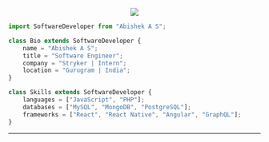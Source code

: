 <p align="center">
  <img src="https://github.com/thompsonemerson/thompsonemerson/raw/master/cover-thompson.png" />
</p>

```js
import SoftwareDeveloper from "Abishek A S";

class Bio extends SoftwareDeveloper {
	name = "Abishek A S";
	title = "Software Engineer";
	company = "Stryker | Intern";
	location = "Gurugram | India";
}

class Skills extends SoftwareDeveloper {
	languages = ["JavaScript", "PHP"];
	databases = ["MySQL", "MongoDB", "PostgreSQL"];
	frameworks = ["React", "React Native", "Angular", "GraphQL"];
}
```

---
